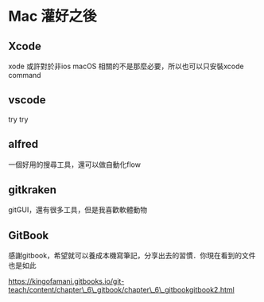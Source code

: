 # Mac 灌好之後

## Xcode

xode 或許對於非ios macOS 相關的不是那麼必要，所以也可以只安裝xcode command

## vscode

try try

## alfred

一個好用的搜尋工具，還可以做自動化flow

## gitkraken

gitGUI，還有很多工具，但是我喜歡軟體動物

## GitBook

感謝gitbook，希望就可以養成本機寫筆記，分享出去的習慣．你現在看到的文件也是如此

https://kingofamani.gitbooks.io/git-teach/content/chapter\_6\_gitbook/chapter\_6\_gitbookgitbook2.html

